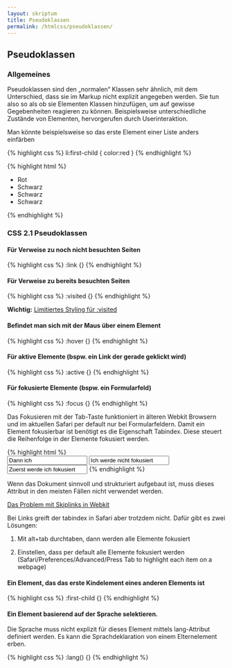 ```yaml
---
layout: skriptum
title: Pseudoklassen
permalink: /htmlcss/pseudoklassen/
---
```


## Pseudoklassen

### Allgemeines

Pseudoklassen sind den „normalen“ Klassen sehr ähnlich, mit dem Unterschied, dass sie im Markup nicht explizit angegeben werden. Sie tun also so als ob sie Elementen Klassen hinzufügen, um auf gewisse Gegebenheiten reagieren zu können. Beispielsweise unterschiedliche Zustände von Elementen, hervorgerufen durch Userinteraktion.

Man könnte beispielsweise so das erste Element einer Liste anders einfärben

{% highlight css %}
li:first-child {
  color:red
}
{% endhighlight %}

{% highlight html %}
<ul>
  <li>Rot</li>
  <li>Schwarz</li>
  <li>Schwarz</li>
  <li>Schwarz</li>
</ul>
{% endhighlight %}

### CSS 2.1 Pseudoklassen

#### Für Verweise zu noch nicht besuchten Seiten

{% highlight css %}
:link {}
{% endhighlight %}

#### Für Verweise zu bereits besuchten Seiten

{% highlight css %}
:visited {}
{% endhighlight %}


**Wichtig:** [Limitiertes Styling für :visited](http://hacks.mozilla.org/2010/03/privacy-related-changes-coming-to-css-vistited)

#### Befindet man sich mit der Maus über einem Element

{% highlight css %}	
:hover {}
{% endhighlight %}

#### Für aktive Elemente (bspw. ein Link der gerade geklickt wird)

{% highlight css %}	
:active {}
{% endhighlight %}

#### Für fokusierte Elemente (bspw. ein Formularfeld)

{% highlight css %}	
:focus {}
{% endhighlight %}

Das Fokusieren mit der Tab-Taste funktioniert in älteren Webkit Browsern und im aktuellen Safari per default nur bei Formularfeldern. Damit ein Element fokusierbar ist benötigt es die Eigenschaft Tabindex. Diese steuert die Reihenfolge in der Elemente fokusiert werden. 

{% highlight html %}	
<input type="text" tabindex="1" value="Dann ich" />
<input type="text" tabindex="-1" value="Ich werde nicht fokusiert" />
<input type="text" tabindex="0" value="Zuerst werde ich fokusiert" />
{% endhighlight %}

Wenn das Dokument sinnvoll und strukturiert aufgebaut ist, muss dieses Attribut in den meisten Fällen nicht verwendet werden.

[Das Problem mit Skiplinks in Webkit](http://whatisdamon.com/blog/2012/01/why-your-skip-to-content-link-might-not-work/)

Bei Links greift der tabindex in Safari aber trotzdem nicht. Dafür gibt es zwei Lösungen:

1. Mit alt+tab durchtaben, dann werden alle Elemente fokusiert

2. Einstellen, dass per default alle Elemente fokusiert werden (Safari/Preferences/Advanced/Press Tab to highlight each item on a webpage)

#### Ein Element, das das erste Kindelement eines anderen Elements ist

{% highlight css %}	
:first-child {}
{% endhighlight %}

#### Ein Element basierend auf der Sprache selektieren.

Die Sprache muss nicht explizit für dieses Element mittels lang-Attribut definiert werden. Es kann die Sprachdeklaration von einem Elternelement erben.

{% highlight css %}	
:lang() {}
{% endhighlight %}
